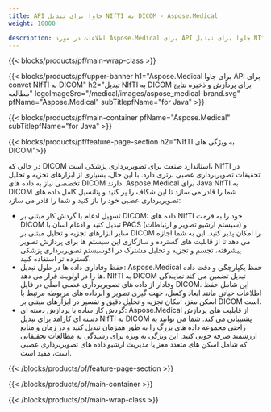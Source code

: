 ```yaml
---
title: API جاوا برای تبدیل NIfTI به DICOM - Aspose.Medical
weight: 10000

description: اطلاعات در مورد Aspose.Medical برای API جاوا برای تبدیل NIfTI به DICOM
---
```


{{< blocks/products/pf/main-wrap-class >}}

{{< blocks/products/pf/upper-banner h1="Aspose.Medical برای جاوا API برای convet NIfTI به DICOM" h2="تبدیل NIfTI به DICOM برای پردازش و ذخیره نتایج مطالعه" logoImageSrc="/medical/images/aspose_medical-brand.svg" pfName="Aspose.Medical" subTitlepfName="for Java" >}}

{{< blocks/products/pf/main-container pfName="Aspose.Medical" subTitlepfName="for Java" >}}

{{< blocks/products/pf/feature-page-section h2="NIfTI به ویژگی های DICOM">}}

<p>در حالی که DICOM استاندارد صنعت برای تصویربرداری پزشکی است، NIfTI در تحقیقات تصویربرداری عصبی برتری دارد. با این حال، بسیاری از ابزارهای تجزیه و تحلیل تخصصی نیاز به داده های DICOM دارند. Aspose.Medical برای Java NIfTI به DICOM شما را قادر می سازد تا این شکاف را پر کنید و پتانسیل کامل داده های تصویربرداری عصبی خود را باز کنید و شما را قادر می سازد:</p>

<ul>
<li>تسهیل ادغام با گردش کار مبتنی بر DICOM: داده های NIfTI خود را به فرمت DICOM تبدیل کنید و ادغام اسان با PACS (سیستم ارشیو تصویر و ارتباطات) و سایر ابزارهای تجزیه و تحلیل مبتنی بر DICOM را امکان پذیر کنید. این به شما اجازه می دهد تا از قابلیت های گسترده و سازگاری این سیستم ها برای پردازش تصویر پیشرفته، تجسم و تجزیه و تحلیل مشترک در اکوسیستم تصویربرداری پزشکی گسترده تر استفاده کنید.</li>
<li>حفظ وفاداری داده ها در طول تبدیل: Aspose.Medical حفظ یکپارچگی و دقت داده ها را در اولویت قرار می دهد. NIfTI به DICOM تبدیل تضمین می کند نمایندگی وفادار از داده های تصویربرداری عصبی اصلی در فایل DICOM. این شامل حفظ اطلاعات حیاتی مانند ابعاد وکسل، جهت گیری تصویر و ابرداده های مربوطه مرتبط با اسکن مغز، امکان تجزیه و تحلیل دقیق و تفسیر در ابزارهای مبتنی بر DICOM است.</li>
<li>گردش کار ساده با پردازش دسته ای: Aspose.Medical از قابلیت های پردازش دسته ای کارامد برای تبدیل NIfTI به DICOM پشتیبانی می کند. شما می توانید به راحتی مجموعه داده های بزرگ را به طور همزمان تبدیل کنید و در زمان و منابع ارزشمند صرفه جویی کنید. این ویژگی به ویژه برای رسیدگی به مطالعات تحقیقاتی که شامل اسکن های متعدد مغز یا مدیریت ارشیو داده های تصویربرداری عصبی است، مفید است.</li>
</ul>

{{< /blocks/products/pf/feature-page-section >}}

{{< /blocks/products/pf/main-container >}}

{{< /blocks/products/pf/main-wrap-class >}}